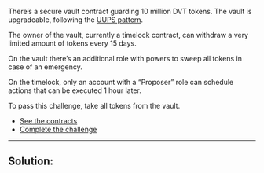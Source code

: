 There’s a secure vault contract guarding 10 million DVT tokens. The vault is upgradeable, following the [UUPS pattern](https://eips.ethereum.org/EIPS/eip-1822).

The owner of the vault, currently a timelock contract, can withdraw a very limited amount of tokens every 15 days.

On the vault there’s an additional role with powers to sweep all tokens in case of an emergency.

On the timelock, only an account with a “Proposer” role can schedule actions that can be executed 1 hour later.

To pass this challenge, take all tokens from the vault.

- [See the contracts](https://github.com/tinchoabbate/damn-vulnerable-defi/tree/v3.0.0/contracts/climber)
- [Complete the challenge](https://github.com/tinchoabbate/damn-vulnerable-defi/blob/v3.0.0/test/climber/climber.challenge.js)
---
## Solution:
